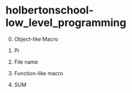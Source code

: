 # holbertonschool-low_level_programming

0. Object-like Macro

1. Pi


2. File name

3. Function-like macro

4. SUM